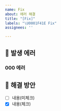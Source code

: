 ```yaml
---
name: Fix
about: 에러 해결
title: "[Fix]"
labels: "\U0001F41E Fix"
assignees: ''

---
```


## 🚨 발생 에러
### 000 에러

## 🚨 해결 방안
- [ ] 내용(미체크)
- [x] 내용(체크)
